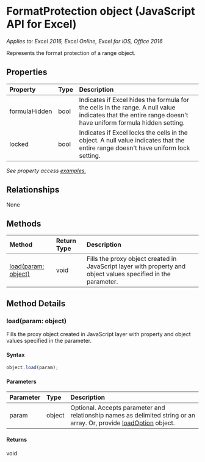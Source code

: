 # FormatProtection object (JavaScript API for Excel)

_Applies to: Excel 2016, Excel Online, Excel for iOS, Office 2016_

Represents the format protection of a range object.

## Properties

| Property	   | Type	|Description
|:---------------|:--------|:----------|
|formulaHidden|bool|Indicates if Excel hides the formula for the cells in the range. A null value indicates that the entire range doesn't have uniform formula hidden setting.|
|locked|bool|Indicates if Excel locks the cells in the object. A null value indicates that the entire range doesn't have uniform lock setting.|

_See property access [examples.](#property-access-examples)_

## Relationships
None


## Methods

| Method		   | Return Type	|Description|
|:---------------|:--------|:----------|
|[load(param: object)](#loadparam-object)|void|Fills the proxy object created in JavaScript layer with property and object values specified in the parameter.|

## Method Details


### load(param: object)
Fills the proxy object created in JavaScript layer with property and object values specified in the parameter.

#### Syntax
```js
object.load(param);
```

#### Parameters
| Parameter	   | Type	|Description|
|:---------------|:--------|:----------|
|param|object|Optional. Accepts parameter and relationship names as delimited string or an array. Or, provide [loadOption](loadoption.md) object.|

#### Returns
void

